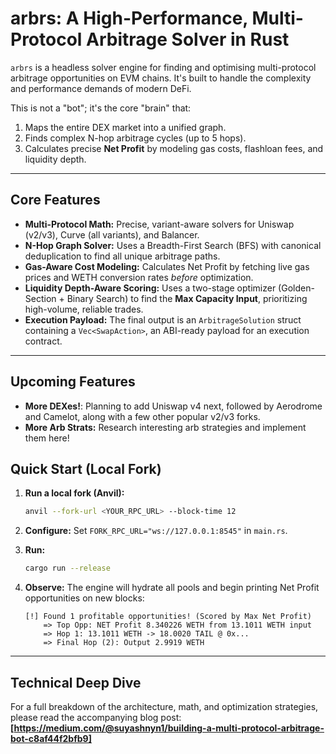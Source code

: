 # arbrs: A High-Performance, Multi-Protocol Arbitrage Solver in Rust


`arbrs` is a headless solver engine for finding and optimising multi-protocol arbitrage opportunities on $\text{EVM}$ chains. It's built to handle the complexity and performance demands of modern $\text{DeFi}$.

This is not a "bot"; it's the core "brain" that:
1.  Maps the entire $\text{DEX}$ market into a unified graph.
2.  Finds complex $\text{N}$-hop arbitrage cycles (up to 5 hops).
3.  Calculates precise **Net Profit** by modeling gas costs, flashloan fees, and liquidity depth.

---

## Core Features

* **Multi-Protocol Math:** Precise, variant-aware solvers for Uniswap (v2/v3), Curve (all variants), and Balancer.
* **$\text{N}$-Hop Graph Solver:** Uses a Breadth-First Search ($\text{BFS}$) with canonical deduplication to find all unique arbitrage paths.
* **Gas-Aware Cost Modeling:** Calculates $\text{Net Profit}$ by fetching live gas prices and $\text{WETH}$ conversion rates *before* optimization.
* **Liquidity Depth-Aware Scoring:** Uses a two-stage optimizer (Golden-Section + Binary Search) to find the **Max Capacity Input**, prioritizing high-volume, reliable trades.
* **Execution Payload:** The final output is an `ArbitrageSolution` struct containing a `Vec<SwapAction>`, an $\text{ABI}$-ready payload for an execution contract.

---

## Upcoming Features
* **More DEXes!**: Planning to add Uniswap v4 next, followed by Aerodrome and Camelot, along with a few other popular v2/v3 forks.
* **More Arb Strats:** Research interesting arb strategies and implement them here!

## Quick Start (Local Fork)

1.  **Run a local fork (Anvil):**
    ```bash
    anvil --fork-url <YOUR_RPC_URL> --block-time 12
    ```

2.  **Configure:** Set `FORK_RPC_URL="ws://127.0.0.1:8545"` in `main.rs`.

3.  **Run:**
    ```bash
    cargo run --release
    ```

4.  **Observe:** The engine will hydrate all pools and begin printing $\text{Net Profit}$ opportunities on new blocks:
    ```
    [!] Found 1 profitable opportunities! (Scored by Max Net Profit)
        => Top Opp: NET Profit 8.340226 WETH from 13.1011 WETH input
        => Hop 1: 13.1011 WETH -> 18.0020 TAIL @ 0x...
        => Final Hop (2): Output 2.9919 WETH
    ```
---

## Technical Deep Dive

For a full breakdown of the architecture, math, and optimization strategies, please read the accompanying blog post:
**[https://medium.com/@suyashnyn1/building-a-multi-protocol-arbitrage-bot-c8af44f2bfb9]**
